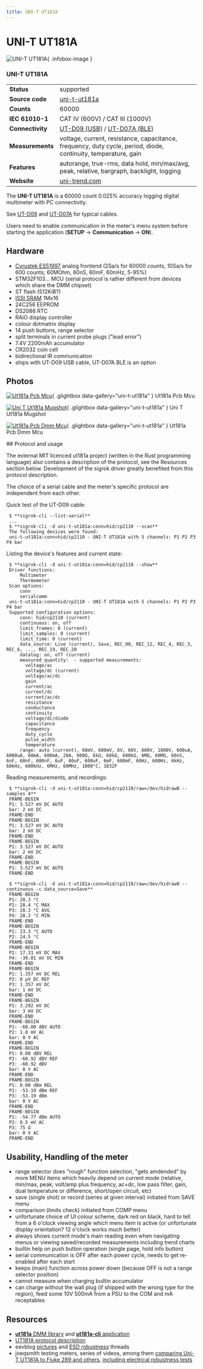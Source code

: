 ```yaml
---
title: UNI-T UT181A
---
```


# UNI-T UT181A

<div class="infobox" markdown>

![UNI-T UT181A](./img/Ut181a-pcb-mcu.png){ .infobox-image }

### UNI-T UT181A

| | |
|---|---|
| **Status** | supported |
| **Source code** | [uni-t-ut181a](https://github.com/OpenTraceLab/OpenTraceCapture/tree/main/src/hardware/uni-t-ut181a) |
| **Counts** | 60000 |
| **IEC 61010-1** | CAT IV (600V) / CAT III (1000V) |
| **Connectivity** | [UT-D09 (USB)](https://sigrok.org/wiki/Device_cables#UNI-T_UT-D09) / [UT-D07A (BLE)](https://sigrok.org/wiki/Device_cables#UNI-T_UT-D07A) |
| **Measurements** | voltage, current, resistance, capacitance, frequency, duty cycle, period, diode, continuity, temperature, gain |
| **Features** | autorange, true-rms, data hold, min/max/avg, peak, relative, bargraph, backlight, logging |
| **Website** | [uni-trend.com](https://www.uni-trend.com/index.php?m=content&amp;c=index&amp;a=show&amp;catid=148&amp;id=16) |

</div>

The **UNI-T UT181A** is a 60000 count 0.025% accuracy logging digital multimeter with PC connectivity.

See [UT-D09](https://sigrok.org/wiki/Device_cables#UNI-T_UT-D09) and [UT-D07A](https://sigrok.org/wiki/Device_cables#UNI-T_UT-D07A) for typical cables.

Users need to enable communication in the meter's menu system before starting the application (**SETUP** -> **Communication** -> **ON**).

## Hardware
- [Cyrustek ES51997](http://www.cyrustek.com.tw/spec/ES51997.pdf) analog frontend (2Sa/s for 60000 counts, 10Sa/s for 600 counts; 60MOhm, 60nS, 60mF, 60mHz, 5-95%)
- STM32F103... MCU (serial protocol is rather different from devices which share the DMM chipset)
- ST flash (512KiB?)
- [ISSI SRAM](http://www.issi.com/WW/pdf/61WV102416ALL.pdf) 1Mx16
- 24C256 EEPROM
- DS2086 RTC
- RAiO display controller
- colour dotmatrix display
- 14 push buttons, range selector
- split terminals in current probe plugs ("lead error")
- 7.4V 2200mAh accumulator
- CR2032 coin cell
- bidirectional IR communication
- ships with UT-D09 USB cable, UT-D07A BLE is an option

## Photos

<div class="photo-grid" markdown>

[![Ut181a Pcb Mcu](./img/Ut181a-pcb-mcu.png)](./img/Ut181a-pcb-mcu.png "Ut181a Pcb Mcu"){ .glightbox data-gallery="uni-t-ut181a" }
<span class="caption">Ut181a Pcb Mcu</span>

[![Uni T Ut181a Mugshot](./img/Uni-t-ut181a_mugshot.png)](./img/Uni-t-ut181a_mugshot.png "Uni T Ut181a Mugshot"){ .glightbox data-gallery="uni-t-ut181a" }
<span class="caption">Uni T Ut181a Mugshot</span>

[![Ut181a Pcb Dmm Mcu](./img/Ut181a-pcb-dmm-mcu.png)](./img/Ut181a-pcb-dmm-mcu.png "Ut181a Pcb Dmm Mcu"){ .glightbox data-gallery="uni-t-ut181a" }
<span class="caption">Ut181a Pcb Dmm Mcu</span>

</div>
## Protocol and usage

The external MIT licenced ut181a project (written in the Rust programming language) also contains a description of the protocol, see the Resources section below. Development of the sigrok driver greatly benefited from this protocol description.

The choice of a serial cable and the meter's specific protocol are independent from each other.

Quick test of the UT-D09 cable:

```
 $ **sigrok-cli --list-serial**
 ...
 $ **sigrok-cli -d uni-t-ut181a:conn=hid/cp2110 --scan**
 The following devices were found:
 uni-t-ut181a:conn=hid/cp2110 - UNI-T UT181A with 5 channels: P1 P2 P3 P4 bar

```

Listing the device's features and current state:

```
 $ **sigrok-cli -d uni-t-ut181a:conn=hid/cp2110 --show**
 Driver functions:
     Multimeter
     Thermometer
 Scan options:
     conn
     serialcomm
 uni-t-ut181a:conn=hid/cp2110 - UNI-T UT181A with 5 channels: P1 P2 P3 P4 bar
 Supported configuration options:
     conn: hid/cp2110 (current)
     continuous: on, off
     limit_frames: 0 (current)
     limit_samples: 0 (current)
     limit_time: 0 (current)
     data_source: Live (current), Save, REC_00, REC_12, REC_4, REC_5, REC_6, ..., REC_19, REC_20
     datalog: on, off (current)
     measured_quantity:  - supported measurements:
       voltage/ac
       voltage/dc (current)
       voltage/ac/dc
       gain
       current/ac
       current/dc
       current/ac/dc
       resistance
       conductance
       continuity
       voltage/dc/diode
       capacitance
       frequency
       duty_cycle
       pulse_width
       temperature
     range: auto (current), 60mV, 600mV, 6V, 60V, 600V, 1000V, 600uA, 6000uA, 60mA, 600mA, 20A, 600Ω, 6kΩ, 60kΩ, 600kΩ, 6MΩ, 60MΩ, 60nS, 6nF, 60nF, 600nF, 6uF, 60uF, 600uF, 6mF, 600mF, 60Hz, 600Hz, 6kHz, 60kHz, 600kHz, 6MHz, 60MHz, 1000°C, 1832F

```

Reading measurements, and recordings:

```
 $ **sigrok-cli -d uni-t-ut181a:conn=hid/cp2110/raw=/dev/hidraw0 --samples 4**
 FRAME-BEGIN
 P1: 3.527 mV DC AUTO
 bar: 2 mV DC
 FRAME-END
 FRAME-BEGIN
 P1: 3.527 mV DC AUTO
 bar: 2 mV DC
 FRAME-END
 FRAME-BEGIN
 P1: 3.527 mV DC AUTO
 bar: 2 mV DC
 FRAME-END
 FRAME-BEGIN
 P1: 3.527 mV DC AUTO
 FRAME-END

 $ **sigrok-cli -d uni-t-ut181a:conn=hid/cp2110/raw=/dev/hidraw0 --continuous -c data_source=Save**
 FRAME-BEGIN
 P1: 28.3 °C
 P2: 28.4 °C MAX
 P3: 28.3 °C AVG
 P4: 28.2 °C MIN
 FRAME-END
 FRAME-BEGIN
 P1: 23.3 °C AUTO
 P2: 24.5 °C
 FRAME-END
 FRAME-BEGIN
 P2: 17.31 mV DC MAX
 P4: -39.01 mV DC MIN
 FRAME-END
 FRAME-BEGIN
 P1: 1.357 mV DC REL
 P2: 0 µV DC REF
 P3: 1.357 mV DC
 bar: 1 mV DC
 FRAME-END
 FRAME-BEGIN
 P1: 3.292 mV DC
 bar: 3 mV DC
 FRAME-END
 FRAME-BEGIN
 P1: -60.00 dBV AUTO
 P2: 1.0 mV AC
 bar: 0 V AC
 FRAME-END
 FRAME-BEGIN
 P1: 0.00 dBV REL
 P2: -60.92 dBV REF
 P3: -60.92 dBV
 bar: 0 V AC
 FRAME-END
 FRAME-BEGIN
 P1: 0.00 dBm REL
 P2: -53.19 dBm REF
 P3: -53.19 dBm
 bar: 0 V AC
 FRAME-END
 FRAME-BEGIN
 P1: -54.77 dBm AUTO
 P2: 0.5 mV AC
 P3: 75 Ω
 bar: 0 V AC
 FRAME-END

```

## Usability, Handling of the meter
- range selector does "rough" function selection, "gets amdended" by more MENU items which heavily depend on current mode (relative, min/max, peak; volt/amp plus frequency, ac+dc, low pass filter, gain, dual temperature or difference, short/open circuit, etc)
- save (single shot) or record (series at given interval) initiated from SAVE menu
- comparison (limits check) initiated from COMP menu
- unfortunate choice of UI colour scheme, dark red on black, hard to tell from a 6 o'clock viewing angle which menu item is active (or unfortunate display orientation? 12 o'clock works much better)
- always shows current mode's main reading even when navigating menus or viewing saved/recorded measurements including trend charts
- builtin help on push button operation (single page, hold info button)
- serial communication is OFF after each power cycle, needs to get re-enabled after each start
- keeps (main) function across power down (because OFF is not a range selector position)
- cannot measure when charging builtin accumulator
- can charge without the wall plug (if shipped with the wrong type for the region), feed some 10V 500mA from a PSU to the COM and mA receptables
## Resources
- [**ut181a** DMM library](https://github.com/antage/ut181a) and [**ut181a-cli** application](https://github.com/antage/ut181a-cli)
- [UT181A protocol description](https://github.com/antage/ut181a/blob/master/Protocol.md)
- eevblog [pictures](https://www.eevblog.com/forum/testgear/uni-t-ut181a-pictures/) and [ESD robustness](https://www.eevblog.com/forum/testgear/uni-t-ut181a-board-revisions-esd-robustness/) threads
- joeqsmith testing meters, series of videos, among them [comparing Uni-T UT181A to Fluke 289 and others](http://www.youtube.com/watch?v=PjNXbKlr3MI), [including electrical robustness tests](http://www.youtube.com/watch?v=1kYcY2ogmqo)

